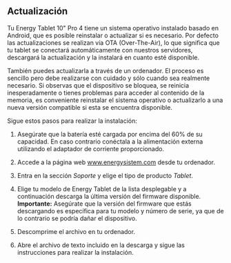 ## Actualización

Tu Energy Tablet 10" Pro 4 tiene un sistema operativo instalado basado en Android, que es posible reinstalar o actualizar si es necesario. Por defecto las actualizaciones se realizan vía OTA (Over-The-Air), lo que significa que tu tablet se conectará automáticamente con nuestros servidores, descargará la actualización y la instalará en cuanto esté disponible.

También puedes actualizarla a través de un ordenador. El proceso es sencillo pero debe realizarse con cuidado y sólo cuando sea realmente necesario. Si observas que el dispositivo se bloquea, se reinicia inesperadamente o tienes problemas para acceder al contenido de la memoria, es conveniente reinstalar el sistema operativo o actualizarlo a una nueva versión compatible si esta se encuentra disponible.

Sigue estos pasos para realizar la instalación:

1. Asegúrate que la batería esté cargada por encima del 60% de su capacidad. En caso contrario conéctala a la alimentación externa utilizando el adaptador de corriente proporcionado.

2. Accede a la página web www.energysistem.com desde tu ordenador.

3. Entra en la sección *Soporte* y elige el tipo de producto *Tablet*.

4. Elige tu modelo de Energy Tablet de la lista desplegable y a continuación descarga la última versión del firmware disponible.
**Importante:**
Asegúrate que la versión del firmware que estás descargando es específica para tu modelo y número de serie, ya que de lo contrario se podría dañar el dispositivo.

5. Descomprime el archivo en tu ordenador.

6. Abre el archivo de texto incluido en la descarga y sigue las instrucciones para realizar la instalación.
